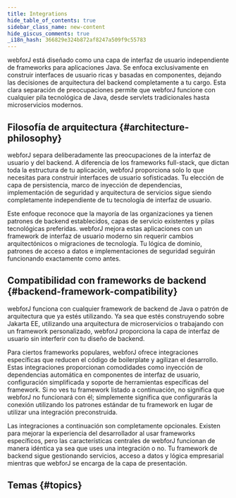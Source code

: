 ```yaml
---
title: Integrations
hide_table_of_contents: true
sidebar_class_name: new-content
hide_giscus_comments: true
_i18n_hash: 366829e324b872af8247a509f9c55783
---
```

<Head>
  <style>{`
  .container {
    max-width: 65em !important;
  }
  `}</style>
</Head>

webforJ está diseñado como una capa de interfaz de usuario independiente de frameworks para aplicaciones Java. Se enfoca exclusivamente en construir interfaces de usuario ricas y basadas en componentes, dejando las decisiones de arquitectura del backend completamente a tu cargo. Esta clara separación de preocupaciones permite que webforJ funcione con cualquier pila tecnológica de Java, desde servlets tradicionales hasta microservicios modernos.

## Filosofía de arquitectura {#architecture-philosophy}

webforJ separa deliberadamente las preocupaciones de la interfaz de usuario y del backend. A diferencia de los frameworks full-stack, que dictan toda la estructura de tu aplicación, webforJ proporciona solo lo que necesitas para construir interfaces de usuario sofisticadas. Tu elección de capa de persistencia, marco de inyección de dependencias, implementación de seguridad y arquitectura de servicios sigue siendo completamente independiente de tu tecnología de interfaz de usuario.

Este enfoque reconoce que la mayoría de las organizaciones ya tienen patrones de backend establecidos, capas de servicio existentes y pilas tecnológicas preferidas. webforJ mejora estas aplicaciones con un framework de interfaz de usuario moderno sin requerir cambios arquitectónicos o migraciones de tecnología. Tu lógica de dominio, patrones de acceso a datos e implementaciones de seguridad seguirán funcionando exactamente como antes.

## Compatibilidad con frameworks de backend {#backend-framework-compatibility}

webforJ funciona con cualquier framework de backend de Java o patrón de arquitectura que ya estés utilizando. Ya sea que estés construyendo sobre Jakarta EE, utilizando una arquitectura de microservicios o trabajando con un framework personalizado, webforJ proporciona la capa de interfaz de usuario sin interferir con tu diseño de backend.

Para ciertos frameworks populares, webforJ ofrece integraciones específicas que reducen el código de boilerplate y agilizan el desarrollo. Estas integraciones proporcionan comodidades como inyección de dependencias automática en componentes de interfaz de usuario, configuración simplificada y soporte de herramientas específicas del framework. Si no ves tu framework listado a continuación, no significa que webforJ no funcionará con él; simplemente significa que configurarás la conexión utilizando los patrones estándar de tu framework en lugar de utilizar una integración preconstruida.

Las integraciones a continuación son completamente opcionales. Existen para mejorar la experiencia del desarrollador al usar frameworks específicos, pero las características centrales de webforJ funcionan de manera idéntica ya sea que uses una integración o no. Tu framework de backend sigue gestionando servicios, acceso a datos y lógica empresarial mientras que webforJ se encarga de la capa de presentación.

## Temas {#topics}

<DocCardList className="topics-section" />
